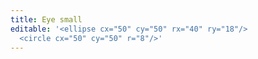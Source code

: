 ```yaml
---
title: Eye small
editable: '<ellipse cx="50" cy="50" rx="40" ry="18"/>
  <circle cx="50" cy="50" r="8"/>'
---
```

